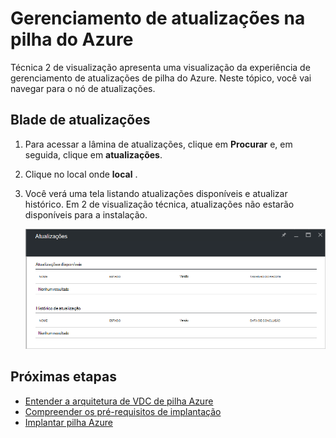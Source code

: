 <properties
    pageTitle="Atualizações em pilha Azure | Microsoft Azure"
    description="Saiba mais sobre as atualizações na pilha do Azure"
    services="azure-stack"
    documentationCenter=""
    authors="HeathL17"
    manager="byronr"
    editor=""/>

<tags
    ms.service="azure-stack"
    ms.workload="na"
    ms.tgt_pltfrm="na"
    ms.devlang="na"
    ms.topic="article"
    ms.date="09/26/2016"
    ms.author="Helaw"/>

# <a name="updates-management-in-azure-stack"></a>Gerenciamento de atualizações na pilha do Azure
Técnica 2 de visualização apresenta uma visualização da experiência de gerenciamento de atualizações de pilha do Azure.  Neste tópico, você vai navegar para o nó de atualizações.  

## <a name="updates-blade"></a>Blade de atualizações
1.  Para acessar a lâmina de atualizações, clique em **Procurar** e, em seguida, clique em **atualizações**.

2.  Clique no local onde **local** .

3.  Você verá uma tela listando atualizações disponíveis e atualizar histórico.  Em 2 de visualização técnica, atualizações não estarão disponíveis para a instalação.  

    ![Atualiza a tela mostrando atualizações não disponíveis](./media/azure-stack-updates/image1.png)




## <a name="next-steps"></a>Próximas etapas
- [Entender a arquitetura de VDC de pilha Azure](azure-stack-architecture.md)      
- [Compreender os pré-requisitos de implantação](azure-stack-deploy.md)
- [Implantar pilha Azure](azure-stack-run-powershell-script.md)
 
    
  

  



